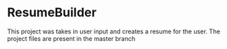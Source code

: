 # ResumeBuilder


This project was takes in user input and creates a resume for the user. The project files are present in the master branch
